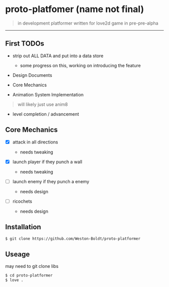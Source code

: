 # proto-platfomer (name not final)
> in development platformer written for love2d
> game in pre-pre-alpha

---

## First TODOs

- strip out ALL DATA and put into a data store
    - some progress on this, working on introducing the feature

- Design Documents

- Core Mechanics

- Animation System Implementation
> will likely just use anim8

- level completion / advancement

## Core Mechanics

- [x] attack in all directions
    - needs tweaking

- [x] launch player if they punch a wall
    - needs tweaking

- [ ] launch enemy if they punch a enemy
    - needs design

- [ ] ricochets
    - needs design

## Installation

```sh
$ git clone https://github.com/Weston-Boldt/proto-platformer
```

## Useage
may need to git clone libs

```sh
$ cd proto-platformer
$ love .
```
